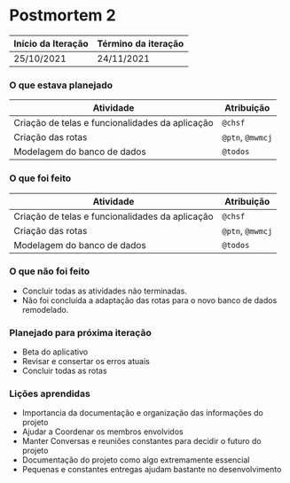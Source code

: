 # Postmortem 2

Início da Iteração | Término da iteração
------------ | -------------
25/10/2021 |	24/11/2021


### O que estava planejado
| Atividade | Atribuição |
| --- | --- |
| Criação de telas e funcionalidades da aplicação | `@chsf` |
| Criação das rotas | `@ptn`, `@mwmcj`|
| Modelagem do banco de dados | `@todos` |

### O que foi feito
| Atividade | Atribuição |
| --- | --- |
| Criação de telas e funcionalidades da aplicação | `@chsf` |
| Criação das rotas | `@ptn`, `@mwmcj`|
| Modelagem do banco de dados | `@todos` |

### O que não foi feito
* Concluir todas as atividades não terminadas.
* Não foi concluída a adaptação das rotas para o novo banco de dados remodelado.

### Planejado para próxima iteração
* Beta do aplicativo
* Revisar e consertar os erros atuais
* Concluir todas as rotas

### Lições aprendidas
* Importancia da documentação e organização das informações do projeto
* Ajudar a Coordenar os membros envolvidos
* Manter Conversas e reuniões constantes para decidir o futuro do projeto
* Documentação do projeto como algo extremamente essencial
* Pequenas e constantes entregas ajudam bastante no desenvolvimento
